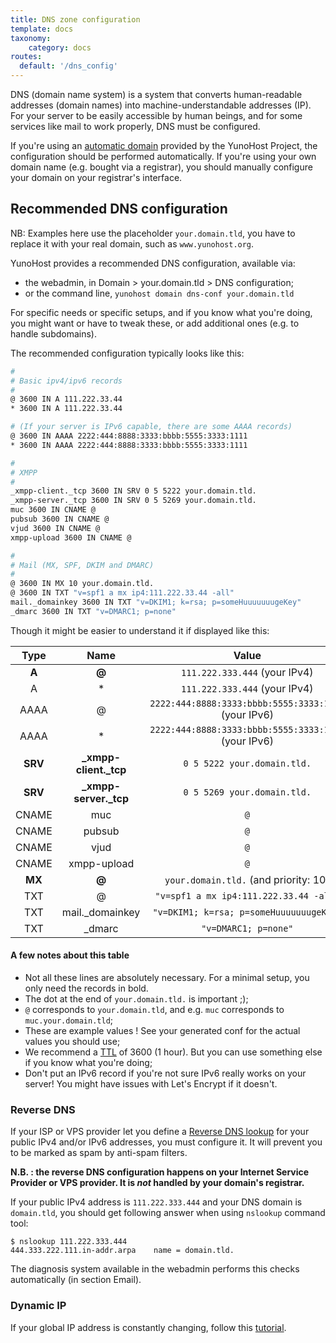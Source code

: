 ```yaml
---
title: DNS zone configuration
template: docs
taxonomy:
    category: docs
routes:
  default: '/dns_config'
---
```


DNS (domain name system) is a system that converts human-readable addresses
(domain names) into machine-understandable addresses (IP). For your server to be
easily accessible by human beings, and for some services like mail to work
properly, DNS must be configured.

If you're using an [automatic domain](/dns_nohost_me) provided by the YunoHost Project, the configuration should be
performed automatically. If you're using your own domain name (e.g. bought via
a registrar), you should manually configure your domain on your registrar's
interface.

## Recommended DNS configuration

NB: Examples here use the placeholder `your.domain.tld`, you have to replace it with your real domain, such as `www.yunohost.org`.

YunoHost provides a recommended DNS configuration, available via:
- the webadmin, in Domain > your.domain.tld > DNS configuration;
- or the command line, `yunohost domain dns-conf your.domain.tld`

For specific needs or specific setups, and if you know what you're doing, you
might want or have to tweak these, or add additional ones (e.g. to handle
subdomains).

The recommended configuration typically looks like this:

```bash
#
# Basic ipv4/ipv6 records
#
@ 3600 IN A 111.222.33.44
* 3600 IN A 111.222.33.44

# (If your server is IPv6 capable, there are some AAAA records)
@ 3600 IN AAAA 2222:444:8888:3333:bbbb:5555:3333:1111
* 3600 IN AAAA 2222:444:8888:3333:bbbb:5555:3333:1111

#
# XMPP
#
_xmpp-client._tcp 3600 IN SRV 0 5 5222 your.domain.tld.
_xmpp-server._tcp 3600 IN SRV 0 5 5269 your.domain.tld.
muc 3600 IN CNAME @
pubsub 3600 IN CNAME @
vjud 3600 IN CNAME @
xmpp-upload 3600 IN CNAME @

#
# Mail (MX, SPF, DKIM and DMARC)
#
@ 3600 IN MX 10 your.domain.tld.
@ 3600 IN TXT "v=spf1 a mx ip4:111.222.33.44 -all"
mail._domainkey 3600 IN TXT "v=DKIM1; k=rsa; p=someHuuuuuuugeKey"
_dmarc 3600 IN TXT "v=DMARC1; p=none"
```

Though it might be easier to understand it if displayed like this:


| Type    | Name                   | Value                                                 |
| :-----: | :--------------------: | :--------------------------------------------------:  |
|  **A**  |   **@**                |  `111.222.333.444` (your IPv4)                        |
|    A    |   *                    |  `111.222.333.444` (your IPv4)                        |
|  AAAA   |   @                    |  `2222:444:8888:3333:bbbb:5555:3333:1111` (your IPv6) |
|  AAAA   |   *                    |  `2222:444:8888:3333:bbbb:5555:3333:1111` (your IPv6) |
| **SRV** | **_xmpp-client._tcp**  |  `0 5 5222 your.domain.tld.`                          |
| **SRV** | **_xmpp-server._tcp**  |  `0 5 5269 your.domain.tld.`                          |
|  CNAME  |   muc                  |  `@`                                                  |
|  CNAME  |   pubsub               |  `@`                                                  |
|  CNAME  |   vjud                 |  `@`                                                  |
|  CNAME  |   xmpp-upload          |  `@`                                                  |
| **MX**  | **@**                  |  `your.domain.tld.`     (and priority: 10)            |
|   TXT   |   @                    |  `"v=spf1 a mx ip4:111.222.33.44 -all"`               |
|   TXT   |  mail._domainkey       |  `"v=DKIM1; k=rsa; p=someHuuuuuuugeKey"`              |
|   TXT   |  _dmarc                |  `"v=DMARC1; p=none"`                                 |

#### A few notes about this table

- Not all these lines are absolutely necessary. For a minimal setup, you only need the records in bold.
- The dot at the end of `your.domain.tld.` is important ;);
- `@` corresponds to `your.domain.tld`, and e.g. `muc` corresponds to `muc.your.domain.tld`;
- These are example values ! See your generated conf for the actual values you should use;
- We recommend a [TTL](https://en.wikipedia.org/wiki/Time_to_live#DNS_records) of 3600 (1 hour). But you can use something else if you know what you're doing;
- Don't put an IPv6 record if you're not sure IPv6 really works on your server! You might have issues with Let's Encrypt if it doesn't.

### Reverse DNS

If your ISP or VPS provider let you define a [Reverse DNS
lookup](https://en.wikipedia.org/wiki/Reverse_DNS_lookup) for your public IPv4
and/or IPv6 addresses, you must configure it. It will prevent you to be marked as
spam by anti-spam filters.

**N.B. : the reverse DNS configuration happens on your Internet Service Provider or VPS provider. It is *not* handled by your domain's registrar.**

If your public IPv4 address is `111.222.333.444` and your DNS
domain is `domain.tld`, you should get following answer when using `nslookup`
command tool:

```shell
$ nslookup 111.222.333.444
444.333.222.111.in-addr.arpa    name = domain.tld.
```

The diagnosis system available in the webadmin performs this checks automatically (in section Email).

### Dynamic IP

If your global IP address is constantly changing, follow this [tutorial](/dns_dynamicip).
